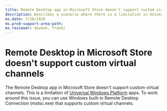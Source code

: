 ```yaml
---
title: Remote Desktop app in Microsoft Store doesn't support custom virtual channels
description: Describes a scenario where there is a limitation in Universal Windows Platform apps and the Remote Desktop app in Microsoft Store doesn't support custom virtual channels.
ms.date: 7/28/2020
ms.prod-support-area-path: 
ms.reviewer: davean, franki
---
```

# Remote Desktop in Microsoft Store doesn't support custom virtual channels

The Remote Desktop app in Microsoft Store doesn't support custom virtual channels. This is a limitation of [Universal Windows Platform](https://docs.microsoft.com/windows/uwp/get-started/universal-application-platform-guide) apps. To work around this issue, you can use Windows built-in Remote Desktop Connection (mstsc.exe) that supports custom virtual channels.
